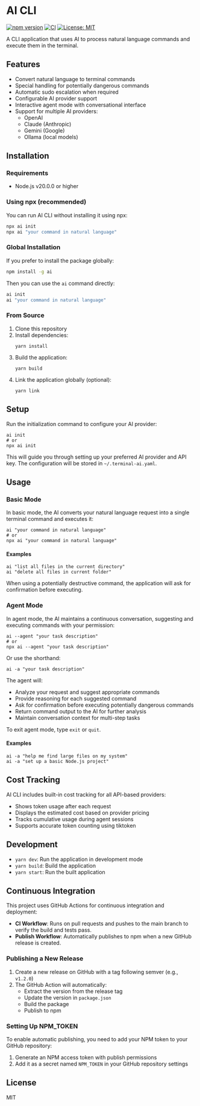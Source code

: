 # AI CLI

[![npm version](https://img.shields.io/npm/v/ai.svg)](https://www.npmjs.com/package/ai)
[![CI](https://github.com/yourusername/ai/actions/workflows/pull-request.yml/badge.svg)](https://github.com/yourusername/ai/actions/workflows/pull-request.yml)
[![License: MIT](https://img.shields.io/badge/License-MIT-yellow.svg)](https://opensource.org/licenses/MIT)

A CLI application that uses AI to process natural language commands and execute them in the terminal.

## Features

- Convert natural language to terminal commands
- Special handling for potentially dangerous commands
- Automatic sudo escalation when required
- Configurable AI provider support
- Interactive agent mode with conversational interface
- Support for multiple AI providers:
  - OpenAI
  - Claude (Anthropic)
  - Gemini (Google)
  - Ollama (local models)

## Installation

### Requirements

- Node.js v20.0.0 or higher

### Using npx (recommended)

You can run AI CLI without installing it using npx:

```bash
npx ai init
npx ai "your command in natural language"
```

### Global Installation

If you prefer to install the package globally:

```bash
npm install -g ai
```

Then you can use the `ai` command directly:

```bash
ai init
ai "your command in natural language"
```

### From Source

1. Clone this repository
2. Install dependencies:
   ```
   yarn install
   ```
3. Build the application:
   ```
   yarn build
   ```
4. Link the application globally (optional):
   ```
   yarn link
   ```

## Setup

Run the initialization command to configure your AI provider:

```
ai init
# or
npx ai init
```

This will guide you through setting up your preferred AI provider and API key. The configuration will be stored in `~/.terminal-ai.yaml`.

## Usage

### Basic Mode

In basic mode, the AI converts your natural language request into a single terminal command and executes it:

```
ai "your command in natural language"
# or
npx ai "your command in natural language"
```

#### Examples

```
ai "list all files in the current directory"
ai "delete all files in current folder"
```

When using a potentially destructive command, the application will ask for confirmation before executing.

### Agent Mode

In agent mode, the AI maintains a continuous conversation, suggesting and executing commands with your permission:

```
ai --agent "your task description"
# or
npx ai --agent "your task description"
```

Or use the shorthand:

```
ai -a "your task description"
```

The agent will:
- Analyze your request and suggest appropriate commands
- Provide reasoning for each suggested command
- Ask for confirmation before executing potentially dangerous commands
- Return command output to the AI for further analysis
- Maintain conversation context for multi-step tasks

To exit agent mode, type `exit` or `quit`.

#### Examples

```
ai -a "help me find large files on my system"
ai -a "set up a basic Node.js project"
```

## Cost Tracking

AI CLI includes built-in cost tracking for all API-based providers:

- Shows token usage after each request
- Displays the estimated cost based on provider pricing
- Tracks cumulative usage during agent sessions
- Supports accurate token counting using tiktoken

## Development

- `yarn dev`: Run the application in development mode
- `yarn build`: Build the application
- `yarn start`: Run the built application

## Continuous Integration

This project uses GitHub Actions for continuous integration and deployment:

- **CI Workflow**: Runs on pull requests and pushes to the main branch to verify the build and tests pass.
- **Publish Workflow**: Automatically publishes to npm when a new GitHub release is created.

### Publishing a New Release

1. Create a new release on GitHub with a tag following semver (e.g., `v1.2.0`)
2. The GitHub Action will automatically:
   - Extract the version from the release tag
   - Update the version in `package.json`
   - Build the package
   - Publish to npm

### Setting Up NPM_TOKEN

To enable automatic publishing, you need to add your NPM token to your GitHub repository:

1. Generate an NPM access token with publish permissions
2. Add it as a secret named `NPM_TOKEN` in your GitHub repository settings

## License

MIT